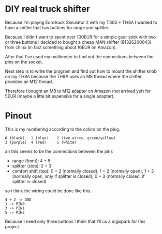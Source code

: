 # DIY real truck shifter

Because I'm playng Eurotruck Simulator 2 with my T300 + TH8A I wanted to have a shifter that has buttons for range and splitter.

Because I didn't want to spent over 100EUR for a simple gear stick with two or three buttons I decided to bought a cheap MAN shifter (81326200043) from china (in fact something about 16EUR on Amazon).

After that I've used my multimeter to find out the connections between the pins on the socket.

Next step is to write the program and find out how to mount the shifter knob on my TH8A because the TH8A uses an M8 thread where the shifter provides an M12 thread.

Therefore I bought an M8 to M12 adapter on Amazon (not arrived yet) for 5EUR (maybe a litte bit expensive for a single adapter).

# Pinout

This is my numbering according to the colors on the plug.
```
0 (black)   1 (blue)    2 (two wires, green/yellow)
3 (purple)  4 (red)     5 (white)
```

an this seems to be the connections between the pins
- range (front): 4 + 5
- splitter (side): 2 + 3
- comfort shift (top): 0 + 2 (normally closed), 1 + 2 (normally open), 1 + 3 (normally open, only if splitter is closed), 0 + 3 (normally closed, if splitter is closed)

so i think the wiring could be done like this.
```
4 + 2 -> GND
1 -> PIN0
3 -> PIN1
5 -> PIN2
```

Because I need only three buttons I think that I'll us a digispark for this project.
